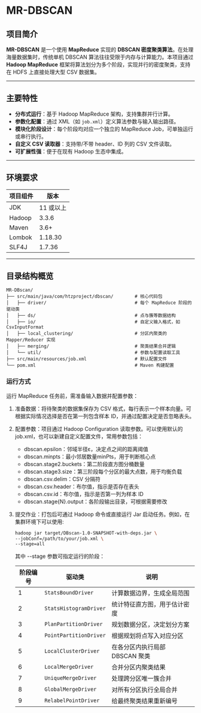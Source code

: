 # MR-DBSCAN

## 项目简介

**MR-DBSCAN** 是一个使用 **MapReduce** 实现的 **DBSCAN 密度聚类算法**。在处理海量数据集时，传统单机 DBSCAN 算法往往受限于内存与计算能力。本项目通过 **Hadoop MapReduce** 框架将算法划分为多个阶段，实现并行的密度聚类，支持在 HDFS 上直接处理大型 CSV 数据集。

---

## 主要特性

- **分布式运行**：基于 Hadoop MapReduce 架构，支持集群并行计算。
- **参数化配置**：通过 XML（如 `job.xml`）定义算法参数与输入输出路径。
- **模块化阶段设计**：每个阶段均对应一个独立的 MapReduce Job，可单独运行或串行执行。
- **自定义 CSV 读取器**：支持带/不带 header、ID 列的 CSV 文件读取。
- **可扩展性强**：便于在现有 Hadoop 生态中集成。

---

## 环境要求

| 项目组件 | 版本 |
|-----------|------|
| JDK       | 11 或以上 |
| Hadoop    | 3.3.6 |
| Maven     | 3.6+ |
| Lombok    | 1.18.30 |
| SLF4J     | 1.7.36 |

---

## 目录结构概览

```
MR-DBscan/
├── src/main/java/com/htzproject/dbscan/        # 核心代码包
│   ├── driver/                                 # 每个 MapReduce 阶段的驱动类
│   ├── ds/                                     # 点与簇等数据结构
│   ├── io/                                     # 自定义输入格式，如 CsvInputFormat
│   ├── local_clustering/                       # 分区内聚类的 Mapper/Reducer 实现
│   ├── merging/                                # 聚类结果合并逻辑
│   └── util/                                   # 参数与配置读取工具
├── src/main/resources/job.xml                  # 默认配置文件
└── pom.xml                                     # Maven 构建配置

```

### 运行方式

运行 MapReduce 任务前，需准备输入数据并配置参数：

1. 准备数据：将待聚类的数据集保存为 CSV 格式，每行表示一个样本向量。可根据实际情况选择是否在第一列包含样本 ID，并通过配置决定是否忽略表头。

2. 配置参数：项目通过 Hadoop Configuration 读取参数。可以使用默认的job.xml，也可以新建自定义配置文件，常用参数包括：

   - dbscan.epsilon：邻域半径ε，决定点之间的距离阈值
   - dbscan.minpts：最小邻居数量minPts，用于判断核心点
   - dbscan.stage2.buckets：第二阶段直方图分桶数量
   - dbscan.stage3.size：第三阶段每个分区的最大点数，用于均衡负载
   - dbscan.csv.delim：CSV 分隔符
   - dbscan.csv.header：布尔值，指示是否存在表头
   - dbscan.csv.id：布尔值，指示是否第一列为样本 ID
   - dbscan.stage{N}.output：各阶段输出目录，可根据需要修改

3. 提交作业：打包后可通过 Hadoop 命令或直接运行 Jar 启动任务。例如，在集群环境下可以使用:
    ```bash
   hadoop jar target/DBscan-1.0-SNAPSHOT-with-deps.jar \
    --jobConf=/path/to/your/job.xml \
    --stage=all
   ```
    其中 --stage 参数可指定运行的阶段：

   | 阶段编号 | 驱动类                    | 说明                  |
   | ---- | ---------------------- | ------------------- |
   | 1    | `StatsBoundDriver`     | 计算数据边界，生成全局范围       |
   | 2    | `StatsHistogramDriver` | 统计特征直方图，用于估计密度      |
   | 3    | `PlanPartitionDriver`  | 规划数据分区，决定划分方案       |
   | 4    | `PointPartitionDriver` | 根据规划将点写入对应分区        |
   | 5    | `LocalClusterDriver`   | 在各分区内执行局部 DBSCAN 聚类 |
   | 6    | `LocalMergeDriver`     | 合并分区内聚类结果           |
   | 7    | `UniqueMergeDriver`    | 处理跨分区唯一簇合并          |
   | 8    | `GlobalMergeDriver`    | 对所有分区执行全局合并         |
   | 9    | `RelabelPointDriver`   | 给最终聚类结果重新编号         |

